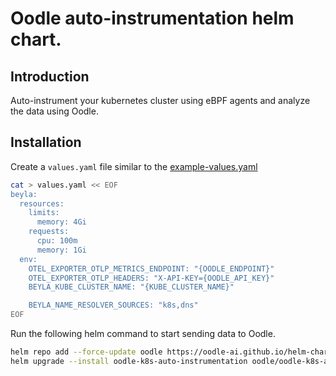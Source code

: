 # Oodle auto-instrumentation helm chart.

## Introduction
Auto-instrument your kubernetes cluster using eBPF agents and
analyze the data using Oodle.

## Installation
Create a `values.yaml` file similar to the [example-values.yaml](./example-values.yaml)

```bash
cat > values.yaml << EOF
beyla:
  resources:
    limits:
      memory: 4Gi
    requests:
      cpu: 100m
      memory: 1Gi
  env:
    OTEL_EXPORTER_OTLP_METRICS_ENDPOINT: "{OODLE_ENDPOINT}"
    OTEL_EXPORTER_OTLP_HEADERS: "X-API-KEY={OODLE_API_KEY}"
    BEYLA_KUBE_CLUSTER_NAME: "{KUBE_CLUSTER_NAME}"

    BEYLA_NAME_RESOLVER_SOURCES: "k8s,dns"
EOF
```

Run the following helm command to start sending data to Oodle.
```bash
helm repo add --force-update oodle https://oodle-ai.github.io/helm-charts;
helm upgrade --install oodle-k8s-auto-instrumentation oodle/oodle-k8s-auto-instrumentation --values values.yaml --namespace oodle-instrumentation --create-namespace
```

